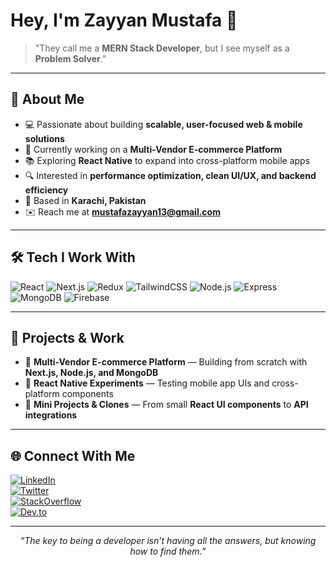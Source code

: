 # Hey, I'm Zayyan Mustafa 👋  

> "They call me a **MERN Stack Developer**, but I see myself as a **Problem Solver**."  

---

## 🌱 About Me  
- 💻 Passionate about building **scalable, user-focused web & mobile solutions**  
- 🚀 Currently working on a **Multi-Vendor E-commerce Platform**  
- 📚 Exploring **React Native** to expand into cross-platform mobile apps  
- 🔍 Interested in **performance optimization, clean UI/UX, and backend efficiency**  
- 📍 Based in **Karachi, Pakistan**  
- ✉️ Reach me at **[mustafazayyan13@gmail.com](mailto:mustafazayyan13@gmail.com)**  

---

## 🛠 Tech I Work With  
![React](https://img.shields.io/badge/React-20232A?style=flat&logo=react&logoColor=61DAFB)
![Next.js](https://img.shields.io/badge/Next.js-black?style=flat&logo=next.js&logoColor=white)
![Redux](https://img.shields.io/badge/Redux-593D88?style=flat&logo=redux&logoColor=white)
![TailwindCSS](https://img.shields.io/badge/Tailwind_CSS-38B2AC?style=flat&logo=tailwind-css&logoColor=white)
![Node.js](https://img.shields.io/badge/Node.js-43853D?style=flat&logo=node.js&logoColor=white)
![Express](https://img.shields.io/badge/Express.js-000000?style=flat&logo=express&logoColor=white)
![MongoDB](https://img.shields.io/badge/MongoDB-4EA94B?style=flat&logo=mongodb&logoColor=white)
![Firebase](https://img.shields.io/badge/Firebase-FFCA28?style=flat&logo=firebase&logoColor=black)

---

## 📂 Projects & Work  
- 🛒 **Multi-Vendor E-commerce Platform** — Building from scratch with **Next.js, Node.js, and MongoDB**  
- 📱 **React Native Experiments** — Testing mobile app UIs and cross-platform components  
- 🧩 **Mini Projects & Clones** — From small **React UI components** to **API integrations**  

---

## 🌐 Connect With Me  
[![LinkedIn](https://img.shields.io/badge/LinkedIn-0A66C2?style=flat&logo=linkedin&logoColor=white)](https://www.linkedin.com/in/zayyanmustafa/)  
[![Twitter](https://img.shields.io/badge/Twitter-1DA1F2?style=flat&logo=twitter&logoColor=white)](https://x.com/ZayyanMustafaa)  
[![StackOverflow](https://img.shields.io/badge/StackOverflow-FE7A16?style=flat&logo=stack-overflow&logoColor=white)](https://stackoverflow.com/users/29784191/zayyan-mustafa)  
[![Dev.to](https://img.shields.io/badge/Dev.to-0A0A0A?style=flat&logo=dev.to&logoColor=white)](https://dev.to/zayyanmustafa)  

---

<p align="center">
  <i>“The key to being a developer isn’t having all the answers, but knowing how to find them.”</i>
</p>
